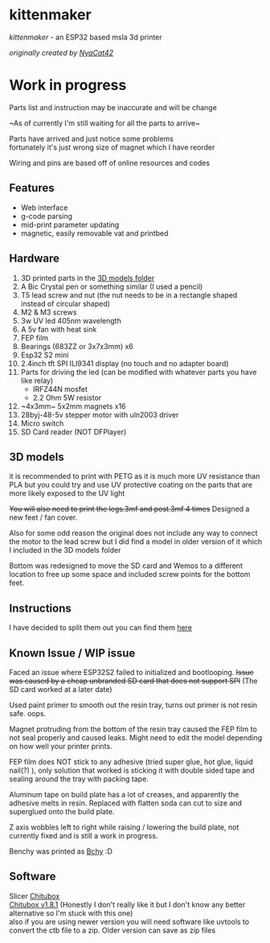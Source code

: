 
# kittenmaker

*kittenmaker* - an ESP32 based msla 3d printer

*originally created by [NyaCat42](https://github.com/NyanCat42/kittenmaker)*

# Work in progress
Parts list and instruction may be inaccurate and will be change

~As of currently I'm still waiting for all the parts to arrive~

Parts have arrived and just notice some problems<br> fortunately it's just wrong size of magnet which I have reorder 

Wiring and pins are based off of online resources and codes

## Features 

- Web interface
- g-code parsing
- mid-print parameter updating
- magnetic, easily removable vat and printbed

## Hardware

 1. 3D printed parts in the [3D models folder](https://github.com/shervain123/kittenmaker/tree/main/3d%20models)
 2.  A Bic Crystal pen or something similar (I used a pencil)
 3. T5 lead screw and nut (the nut needs to be in a rectangle shaped instead of circular shaped)
 4. M2 & M3 screws
 5. 3w UV led 405nm wavelength
 6. A 5v fan with heat sink
 7. FEP film
 8. Bearings (683ZZ or 3x7x3mm) x6
 9. Esp32 S2 mini
 10. 2.4inch tft SPI ILI9341 display (no touch and no adapter board)
 11. Parts for driving the led (can be modified with whatever parts you have like relay)
	 -	IRFZ44N mosfet
	 -	2.2 Ohm 5W resistor
12. ~4x3mm~ 5x2mm magnets x16
13. 28byj-48-5v stepper motor with uln2003 driver
14. Micro switch
15. SD Card reader (NOT DFPlayer)

## 3D models
it is recommended to print with PETG as it is much more UV resistance than PLA but you could try and use UV protective coating on the  parts that are more likely exposed to the UV light

 ~~You will also need to print the legs.3mf and post.3mf 4 times~~ Designed a new feet / fan cover.
 
 Also for some odd reason the original does not include any way to connect the motor to the lead screw but I did find a model in older version of it which I included in the 3D models folder 

Bottom was redesigned to move the SD card and Wemos to a different location to free up some space and included screw points for the bottom feet.

## Instructions
I have decided to split them out you can find them [here](https://github.com/shervain123/kittenmaker/blob/main/instruction.md)

## Known Issue / WIP issue
Faced an issue where ESP32S2 failed to initialized and bootlooping. ~~Issue was caused by a cheap unbranded SD card that does not support SPI~~ (The SD card worked at a later date) 

Used paint primer to smooth out the resin tray, turns out primer is not resin safe. oops.

Magnet protruding from the bottom of the resin tray caused the FEP film to not seal properly and caused leaks. Might need to edit the model depending on how well your printer prints.

FEP film does NOT stick to any adhesive (tried super glue, hot glue, liquid nail(?) ), only solution that worked is sticking it with double sided tape and sealing around the tray with packing tape. 

Aluminum tape on build plate has a lot of creases, and apparently the adhesive melts in resin. Replaced with flatten soda can cut to size and superglued onto the build plate.

Z axis wobbles left to right while raising / lowering the build plate, not currently fixed and is still a work in progress. 

Benchy was printed as [Bchy](https://github.com/shervain123/kittenmaker/blob/main/images/bchy.jpg) :D


## Software

Slicer [Chitubox](https://www.chitubox.com/en/download/chitubox-free)<br>
[Chitubox v1.8.1](https://sac.chitubox.com/software/download.do?softwareId=17839&softwareVersionId=v1.8.1&fileName=CHITUBOX64Install_V1.8.1.exe)
(Honestly I don't really like it but I don't know any better alternative so I'm stuck with this one)
<br>also if you are using newer version you will need software like uvtools to convert the ctb file to a zip. Older version can save as zip files 









